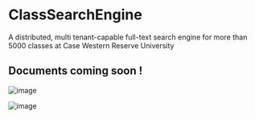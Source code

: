 # ClassSearchEngine
A distributed, multi tenant-capable full-text search engine for more than 5000 classes at Case Western Reserve University

## Documents coming soon !


![image](https://user-images.githubusercontent.com/44376091/66356441-f2a74680-e938-11e9-817e-a6a2824ecee4.png)

![image](https://user-images.githubusercontent.com/44376091/66356467-00f56280-e939-11e9-8d72-4fd61f84e824.png)


